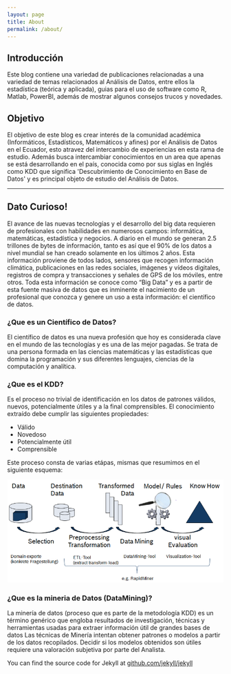 ```yaml
---
layout: page
title: About
permalink: /about/
---
```


## Introducción
Este blog contiene una variedad de publicaciones relacionadas a una variedad de temas relacionados al Análisis de Datos, entre ellos la estadística (teórica y aplicada), guias para el uso de software como R, Matlab, PowerBI, además de mostrar algunos consejos trucos y novedades.

## Objetivo
El objetivo de este blog es crear interés de la comunidad académica (Informáticos, Estadísticos, Matemáticos y afines) por el Análisis de Datos en el Ecuador, esto atravez del intercambio de experiencias en esta rama de estudio. Además busca intercambiar conocimientos en un area que apenas se está desarrollando en el país, conocida como por sus siglas en Inglés como KDD que significa 'Descubrimiento de Conocimiento en Base de Datos' y  es principal objeto de estudio del Análisis de Datos.

---

## Dato Curioso!

El avance de las nuevas tecnologías y el desarrollo del big data requieren de profesionales con habilidades en numerosos campos: informática, matemáticas, estadística y negocios.
A diario en el mundo se generan 2.5 trillones de bytes de información, tanto es así que el 90% de los datos a nivel mundial se han creado solamente en los últimos 2 años. Esta información proviene de todos lados, sensores que recogen información climática, publicaciones en las redes sociales, imágenes y vídeos digitales, registros de compra y transacciones y señales de GPS de los móviles, entre otros. Toda esta información se conoce como “Big Data” y es a partir de esta fuente masiva de datos que es inminente el nacimiento de un profesional que conozca y genere un uso a esta información: el científico de datos.

### ¿Que es un Científico de Datos?

El científico de datos es una nueva profesión que hoy es considerada clave en el mundo de las tecnologías y es una de las mejor pagadas. Se trata de una persona formada en las ciencias matemáticas y las estadísticas que domina la programación y sus diferentes lenguajes, ciencias de la computación y analítica.

### ¿Que es el KDD?

Es el proceso no trivial de identificación en los datos de patrones válidos, nuevos, potencialmente útiles y a la final comprensibles.
El conocimiento extraído debe cumplir las siguientes propiedades:

+ Válido
+ Novedoso
+ Potencialmente útil
+ Comprensible

Este proceso consta de varias etápas, mismas que resumimos en el siguiente esquema:

![Proceso](/kdd.png)

### ¿Que es la mineria de Datos (DataMining)?
La minería de datos (proceso que es parte de la metodología KDD) es un término genérico que engloba resultados de investigación, técnicas y herramientas usadas para extraer información útil de grandes bases de datos
Las técnicas de Minería intentan obtener patrones o modelos a partir de los datos recopilados. Decidir si los modelos obtenidos son útiles requiere una valoración subjetiva por parte del Analista.


You can find the source code for Jekyll at [github.com/jekyll/jekyll](https://github.com/jekyll/jekyll)
